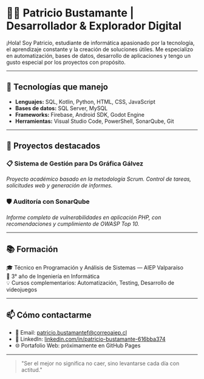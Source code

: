 # 👨‍💻 Patricio Bustamante | Desarrollador & Explorador Digital

¡Hola! Soy Patricio, estudiante de informática apasionado por la tecnología, el aprendizaje constante y la creación de soluciones útiles. Me especializo en automatización, bases de datos, desarrollo de aplicaciones y tengo un gusto especial por los proyectos con propósito.

---

## 🚀 Tecnologías que manejo

- **Lenguajes:** SQL, Kotlin, Python, HTML, CSS, JavaScript
- **Bases de datos:** SQL Server, MySQL
- **Frameworks:** Firebase, Android SDK, Godot Engine
- **Herramientas:** Visual Studio Code, PowerShell, SonarQube, Git

---

## 💼 Proyectos destacados

### 📋 Sistema de Gestión para Ds Gráfica Gálvez
_Proyecto académico basado en la metodología Scrum. Control de tareas, solicitudes web y generación de informes._

### 🛡️ Auditoría con SonarQube
_Informe completo de vulnerabilidades en aplicación PHP, con recomendaciones y cumplimiento de OWASP Top 10._

---

## 📚 Formación

🎓 Técnico en Programación y Análisis de Sistemas — AIEP Valparaíso  
📍 3° año de Ingeniería en Informática  
💡 Cursos complementarios: Automatización, Testing, Desarrollo de videojuegos

---

## 📫 Cómo contactarme

- 📧 Email: patricio.bustamantef@correoaiep.cl
- 💼 LinkedIn: [linkedin.com/in/patricio-bustamante-616bba374](https://www.linkedin.com/in/patricio-bustamante-616bba374/)
- 🌐 Portafolio Web: próximamente en GitHub Pages

---

> "Ser el mejor no significa no caer, sino levantarse cada día con actitud."
